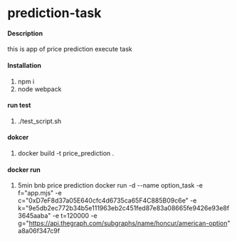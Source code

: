 # prediction-task

#### Description
this is app of price prediction execute task 

#### Installation

1.  npm i
2.  node webpack

#### run test

1.  ./test_script.sh

#### dokcer
1. docker build -t price_prediction .
#### docker run
1. 5min bnb price prediction
 docker run -d --name option_task -e f="app.mjs" -e c="0xD7eF8d37a05E640cfc4d6735ca65F4C885B09c6e" -e k="9e5db2ec772b34b5e111963eb2c451fed87e83a08665fe9426e93e8f3645aaba" -e t=120000 -e g="https://api.thegraph.com/subgraphs/name/honcur/american-option"  a8a06f347c9f


